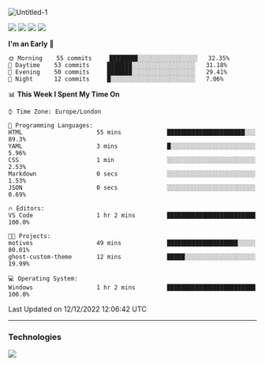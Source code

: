 ![Untitled-1](https://user-images.githubusercontent.com/60234159/205467341-42e8f0b2-29cf-4c4a-8c69-b9ffe772e4c8.png)

<a href="https://discord.gg/JHSdfAzd"><img src="https://img.shields.io/discord/870040784165040139"></a>
<a href="https://birb.studio"><img src="https://img.shields.io/website?down_color=red&down_message=down&up_color=green&up_message=up&url=https%3A%2F%2Fbirb.studio"></a>
<a href="https://github.com/birbexe"><img src="https://img.shields.io/github/followers/birbexe"></a>
<a href="https://github.com/birbexe"><img src="https://img.shields.io/github/stars/birbexe"></a>

<!--START_SECTION:waka-->
**I'm an Early 🐤** 

```text
🌞 Morning    55 commits     ████████░░░░░░░░░░░░░░░░░   32.35% 
🌆 Daytime    53 commits     ███████░░░░░░░░░░░░░░░░░░   31.18% 
🌃 Evening    50 commits     ███████░░░░░░░░░░░░░░░░░░   29.41% 
🌙 Night      12 commits     █░░░░░░░░░░░░░░░░░░░░░░░░   7.06%

```


📊 **This Week I Spent My Time On** 

```text
⌚︎ Time Zone: Europe/London

💬 Programming Languages: 
HTML                     55 mins             ██████████████████████░░░   89.3% 
YAML                     3 mins              █░░░░░░░░░░░░░░░░░░░░░░░░   5.96% 
CSS                      1 min               ░░░░░░░░░░░░░░░░░░░░░░░░░   2.53% 
Markdown                 0 secs              ░░░░░░░░░░░░░░░░░░░░░░░░░   1.53% 
JSON                     0 secs              ░░░░░░░░░░░░░░░░░░░░░░░░░   0.69%

🔥 Editors: 
VS Code                  1 hr 2 mins         █████████████████████████   100.0%

🐱‍💻 Projects: 
motives                  49 mins             ████████████████████░░░░░   80.01% 
ghost-custom-theme       12 mins             █████░░░░░░░░░░░░░░░░░░░░   19.99%

💻 Operating System: 
Windows                  1 hr 2 mins         █████████████████████████   100.0%

```


 Last Updated on 12/12/2022 12:06:42 UTC
<!--END_SECTION:waka-->

---

### Technologies

<img src="https://github-readme-stats.vercel.app/api?username=birbexe&count_private=true&show_icons=true&theme=dark"></img>
